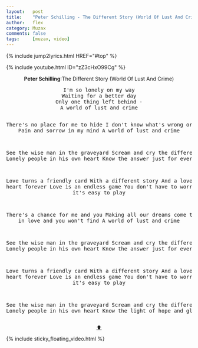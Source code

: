```yaml
---
layout:   post
title:    "Peter Schilling - The Different Story (World Of Lust And Crime)"
author:   flex
category: Muzax
comments: false
tags:     [muzax, video]
---
```


{% include jump2lyrics.html HREF="#top" %}

{% include youtube.html ID="zZ3cHxO99Cg" %}

<!-- break -->

<a id="top"></a>
<div id="lyrics"><div class="lyricsheader" style=""><p><center><b>Peter Schilling</b>:The Different Story (World Of Lust And Crime)</center></p></div>
<center><pre>
I'm so lonely on my way
Waiting for a better day
Only one thing left behind -
A world of lust and crime

There's no place for me to hide
I don't know what's wrong or right
Pain and sorrow in my mind
A world of lust and crime

See the wise man in the graveyard
Scream and cry the different story
Lonely people in his own heart
Know the answer just for everything

Love turns a friendly card
With a different story
And a love in your heart
forever
Love is an endless game
You don't have to worry
'cause it's easy to play

There's a chance for me and you
Making all our dreams come true
Trust in love and you won't find
A world of lust and crime

See the wise man in the graveyard
Scream and cry the different story
Lonely people in his own heart
Know the answer just for everything

Love turns a friendly card
With a different story
And a love in your heart
forever
Love is an endless game
You don't have to worry
'cause it's easy to play

See the wise man in the graveyard
Scream and cry the different story
Lonely people in his own heart
Know the light of hope and glory
</pre>
<a href="#top">⬆</a></center></div>

<div class="sticky_floating_video"></div>
{% include sticky_floating_video.html %}